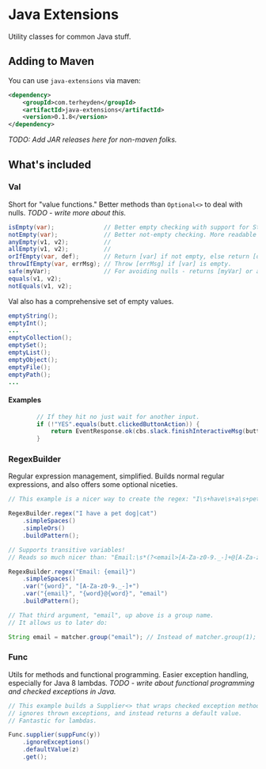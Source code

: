# Java Extensions

Utility classes for common Java stuff.

## Adding to Maven

You can use `java-extensions` via maven:

```xml
<dependency>
    <groupId>com.terheyden</groupId>
    <artifactId>java-extensions</artifactId>
    <version>0.1.8</version>
</dependency>
```

_TODO: Add JAR releases here for non-maven folks._

## What's included

### Val

Short for "value functions." Better methods than `Optional<>` to deal with nulls.
_TODO - write more about this._

```java
isEmpty(var);              // Better empty checking with support for Strings, Collections, and Maps.
notEmpty(var);             // Better not-empty checking. More readable than !isEmpty();
anyEmpty(v1, v2);          //
allEmpty(v1, v2);          //
orIfEmpty(var, def);       // Return [var] if not empty, else return [def].
throwIfEmpty(var, errMsg); // Throw [errMsg] if [var] is empty.
safe(myVar);               // For avoiding nulls - returns [myVar] or a non-null empty value.
equals(v1, v2);
notEquals(v1, v2);
```

Val also has a comprehensive set of empty values.

```java
emptyString();
emptyInt();
...
emptyCollection();
emptySet();
emptyList();
emptyObject();
emptyFile();
emptyPath();
...
```

#### Examples

```java
        // If they hit no just wait for another input.
        if (!"YES".equals(butt.clickedButtonAction)) {
            return EventResponse.ok(cbs.slack.finishInteractiveMsg(butt, Color.Grey, "Okay, sorry about that."));
        }

```

### RegexBuilder

Regular expression management, simplified. Builds normal regular expressions, and also offers some optional niceties.

```java
// This example is a nicer way to create the regex: "I\s+have\s+a\s+pet\s+(?:dog|cat)".

RegexBuilder.regex("I have a pet dog|cat")
    .simpleSpaces()
    .simpleOrs()
    .buildPattern();

// Supports transitive variables!
// Reads so much nicer than: "Email:\s*(?<email>[A-Za-z0-9._-]+@[A-Za-z0-9._-]+)"

RegexBuilder.regex("Email: {email}")
    .simpleSpaces()
    .var("{word}", "[A-Za-z0-9._-]+")
    .var("{email}", "{word}@{word}", "email")
    .buildPattern();

// That third argument, "email", up above is a group name.
// It allows us to later do:

String email = matcher.group("email"); // Instead of matcher.group(1);

```

### Func

Utils for methods and functional programming. Easier exception handling, especially for Java 8 lambdas. _TODO - write about functional programming and checked exceptions in Java._

```java
// This example builds a Supplier<> that wraps checked exception methods,
// ignores thrown exceptions, and instead returns a default value.
// Fantastic for lambdas.

Func.supplier(suppFunc(y))
    .ignoreExceptions()
    .defaultValue(z)
    .get();
```
